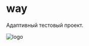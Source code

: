 # way

Адаптивный тестовый проект.

![logo](https://github.com/masakras/tinyone/blob/master/Way_FULL.PNG)
